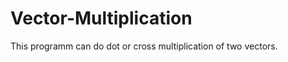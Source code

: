 Vector-Multiplication
=====================

This programm can do dot or cross multiplication of two vectors.
